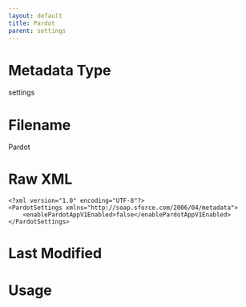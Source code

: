 ```yaml
---
layout: default
title: Pardot
parent: settings
---
```

# Metadata Type
settings


# Filename 
Pardot


# Raw XML
```
<?xml version="1.0" encoding="UTF-8"?>
<PardotSettings xmlns="http://soap.sforce.com/2006/04/metadata">
    <enablePardotAppV1Enabled>false</enablePardotAppV1Enabled>
</PardotSettings>
```


# Last Modified


# Usage
